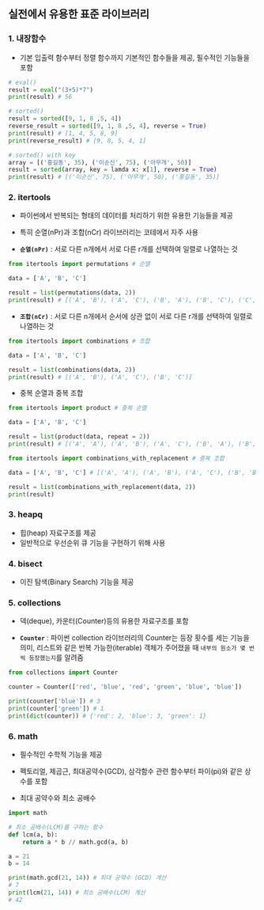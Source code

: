 ## 실전에서 유용한 표준 라이브러리

### 1. 내장함수
- 기본 입출력 함수부터 정렬 함수까지 기본적인 함수들을 제공, 필수적인 기능들을 포함

``` python
# eval()
result = eval("(3+5)*7")
print(result) # 56

# sorted()
result = sorted([9, 1, 8 ,5, 4])
reverse_result = sorted([9, 1, 8 ,5, 4], reverse = True)
print(result) # [1, 4, 5, 8, 9]
print(reverse_result) # [9, 8, 5, 4, 1]

# sorted() with key
array = [('홍길동', 35), ('이순신', 75), ('아무개', 50)]
result = sorted(array, key = lamda x: x[1], reverse = True)
print(result) # [('이순신', 75), ('아무개', 50), ('홍길동', 35)]
```

### 2. itertools
- 파이썬에서 반복되는 형태의 데이터를 처리하기 위한 유용한 기능들을 제공
- 특히 순열(nPr)과 조합(nCr) 라이브러리는 코테에서 자주 사용

- **`순열(nPr)`** : 서로 다른 n개에서 서로 다른 r개를 선택하여 일렬로 나열하는 것

``` python
from itertools import permutations # 순열

data = ['A', 'B', 'C']

result = list(permutations(data, 2))
print(result) # [('A', 'B'), ('A', 'C'), ('B', 'A'), ('B', 'C'), ('C', 'A'), ('C', 'B')]

```

- **`조합(nCr)`** : 서로 다른 n개에서 순서에 상관 없이 서로 다른 r개를 선택하여 일렬로 나열하는 것

``` python
from itertools import combinations # 조합

data = ['A', 'B', 'C']

result = list(combinations(data, 2))
print(result) # [('A', 'B'), ('A', 'C'), ('B', 'C')]
```

- 중복 순열과 중복 조합

``` python
from itertools import product # 중복 순열

data = ['A', 'B', 'C']

result = list(product(data, repeat = 2))
print(result) # [('A', 'A'), ('A', 'B'), ('A', 'C'), ('B', 'A'), ('B', 'B'), ('B', 'C'), ('C', 'A'), ('C', ''), ('B', 'C'), ('C', 'C')]
```

``` python
from itertools import combinations_with_replacement # 중복 조합

data = ['A', 'B', 'C'] # [('A', 'A'), ('A', 'B'), ('A', 'C'), ('B', 'B'), ('B', 'C'), ('C', 'C')]

result = list(combinations_with_replacement(data, 2))
print(result)
```

### 3. heapq
- 힙(heap) 자료구조를 제공
- 일반적으로 우선순위 큐 기능을 구현하기 위해 사용

### 4. bisect
- 이진 탐색(Binary Search) 기능을 제공


### 5. collections
- 덱(deque), 카운터(Counter)등의 유용한 자료구조를 포함

- **`Counter`** : 파이썬 collection 라이브러리의 Counter는 등장 횟수를 세는 기능을 의미, 리스트와 같은 반복 가능한(iterable) 객체가 주어졌을 때 `내부의 원소가 몇 번씩 등장했는지`를 알려줌

``` python
from collections import Counter

counter = Counter(['red', 'blue', 'red', 'green', 'blue', 'blue'])

print(counter['blue']) # 3
print(counter['green']) # 1
print(dict(counter)) # {'red': 2, 'blue': 3, 'green': 1}
```

### 6. math
- 필수적인 수학적 기능을 제공
- 펙토리얼, 제곱근, 최대공약수(GCD), 삼각함수 관련 함수부터 파이(pi)와 같은 상수를 포함

- 최대 공약수와 최소 공배수

``` python
import math

# 최소 공배수(LCM)를 구하는 함수
def lcm(a, b):
    return a * b // math.gcd(a, b)

a = 21 
b = 14

print(math.gcd(21, 14)) # 최대 공약수 (GCD) 계산
# 7
print(lcm(21, 14)) # 최소 공배수(LCM) 계산
# 42
```

